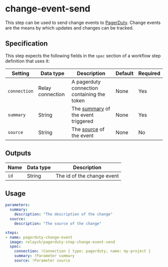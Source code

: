 # change-event-send

This step can be used to send change events to [PagerDuty](http://pagerduty.com/). Change events are the means by which updates and changes can be tracked.

## Specification

This step expects the following fields in the `spec` section of a workflow step definition that uses it:

| Setting      | Data type        | Description                                 | Default | Required |
|--------------|------------------|---------------------------------------------|---------|----------|
| `connection` | Relay connection | A pagerduty connection containing the token | None    | Yes      |
| `summary`    | String           | The [summary](#tbd) of the event triggered  | None    | Yes      |
| `source`     | String           | The [source](#tbd) of the event             | None    | No       |

## Outputs

| Name | Data type | Description                |
|------|-----------|----------------------------|
| `id` | String    | The id of the change event |

## Usage

```yaml
parameters:
  summary:
    description: "The description of the change"
  source:
    description: "The source of the change"

steps:
- name: pagerduty-change-event
  image: relaysh/pagerduty-step-change-event-send
  spec:
    connection: !Connection { type: pagerduty, name: my-project }
    summary: !Parameter summary
    source: !Parameter source
```
